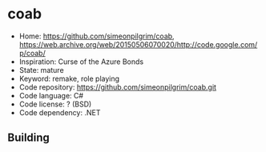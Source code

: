 # coab

- Home: https://github.com/simeonpilgrim/coab, https://web.archive.org/web/20150506070020/http://code.google.com/p/coab/
- Inspiration: Curse of the Azure Bonds
- State: mature
- Keyword: remake, role playing
- Code repository: https://github.com/simeonpilgrim/coab.git
- Code language: C#
- Code license: ? (BSD)
- Code dependency: .NET

## Building
